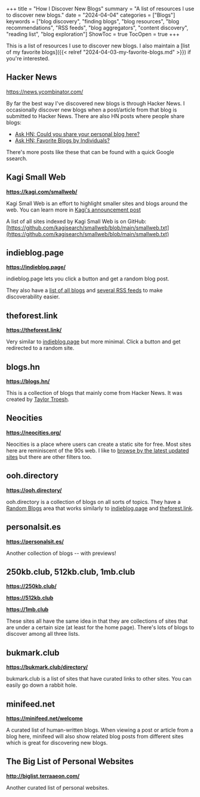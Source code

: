 +++
title = "How I Discover New Blogs"
summary = "A list of resources I use to discover new blogs."
date = "2024-04-04"
categories = ["Blogs"]
keywords = ["blog discovery", "finding blogs", "blog resources", "blog recommendations", "RSS feeds", "blog aggregators", "content discovery", "reading list", "blog exploration"]
ShowToc = true
TocOpen = true
+++

This is a list of resources I use to discover new blogs. I also maintain a [list of my favorite blogs]({{< relref "2024-04-03-my-favorite-blogs.md" >}}) if you're interested.

## Hacker News

https://news.ycombinator.com/

By far the best way I've discovered new blogs is through Hacker News. I occasionally discover new blogs when a post/article from that blog is submitted to Hacker News. There are also HN posts where people share blogs:
- [Ask HN: Could you share your personal blog here?](https://news.ycombinator.com/item?id=36575081)
- [Ask HN: Favorite Blogs by Individuals?](https://news.ycombinator.com/item?id=27302195)

There's more posts like these that can be found with a quick Google ssearch.

## Kagi Small Web

**https://kagi.com/smallweb/**

Kagi Small Web is an effort to highlight smaller sites and blogs around the web. You can learn more in [Kagi's announcement post](https://blog.kagi.com/small-web)

A list of all sites indexed by Kagi Small Web is on GitHub: [https://github.com/kagisearch/smallweb/blob/main/smallweb.txt](https://github.com/kagisearch/smallweb/blob/main/smallweb.txt)

## indieblog.page

**https://indieblog.page/**

indieblog.page lets you click a button and get a random blog post.

They also have a [list of all blogs](https://indieblog.page/all) and [several RSS feeds](https://indieblog.page/rss) to make discoverability easier.

## theforest.link

**https://theforest.link/**

Very similar to [indieblog.page](https://indieblog.page/) but more minimal. Click a button and get redirected to a random site.

## blogs.hn

**https://blogs.hn/**

This is a collection of blogs that mainly come from Hacker News. It was created by [Taylor Troesh](https://taylor.town/).

## Neocities

**https://neocities.org/**

Neocities is a place where users can create a static site for free. Most sites here are reminiscent of the 90s web. I like to [browse by the latest updated sites](https://neocities.org/browse?sort_by=last_updated) but there are other filters too.

## ooh.directory

**https://ooh.directory/**

ooh.directory is a collection of blogs on all sorts of topics. They have a [Random Blogs](https://ooh.directory/random/) area that works similarly to [indieblog.page](https://indieblog.page/) and [theforest.link](https://theforest.link/).

## personalsit.es

**https://personalsit.es/**

Another collection of blogs -- with previews!

## 250kb.club, 512kb.club, 1mb.club

**https://250kb.club/**

**https://512kb.club**

**https://1mb.club**

These sites all have the same idea in that they are collections of sites that are under a certain size (at least for the home page). There's lots of blogs to discover among all three lists.

## bukmark.club

**https://bukmark.club/directory/**

bukmark.club is a list of sites that have curated links to other sites. You can easily go down a rabbit hole.

## minifeed.net

**https://minifeed.net/welcome**

A curated list of human-written blogs. When viewing a post or article from a blog here, minifeed will also show related blog posts from different sites which is great for discovering new blogs.

## The Big List of Personal Websites

**http://biglist.terraaeon.com/**

Another curated list of personal websites.
